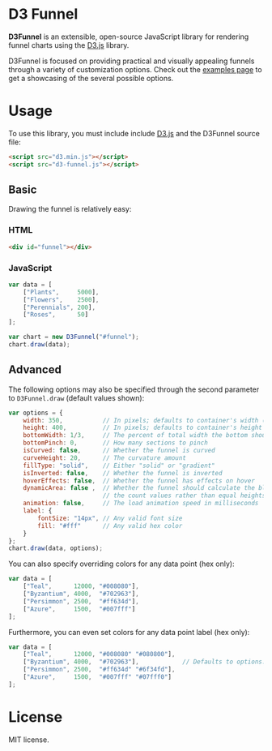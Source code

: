# D3 Funnel

**D3Funnel** is an extensible, open-source JavaScript library for rendering
funnel charts using the [D3.js][d3] library.

D3Funnel is focused on providing practical and visually appealing funnels
through a variety of customization options. Check out the [examples page][examples]
to get a showcasing of the several possible options.

# Usage

To use this library, you must include include [D3.js][d3] and the D3Funnel
source file:

``` html
<script src="d3.min.js"></script>
<script src="d3-funnel.js"></script>
```

## Basic

Drawing the funnel is relatively easy:

### HTML

``` html
<div id="funnel"></div>
```

### JavaScript

``` javascript
var data = [
    ["Plants",     5000],
    ["Flowers",    2500],
    ["Perennials", 200],
    ["Roses",      50]
];

var chart = new D3Funnel("#funnel");
chart.draw(data);
```

## Advanced

The following options may also be specified through the second parameter to
`D3Funnel.draw` (default values shown):

``` javascript
var options = {
    width: 350,           // In pixels; defaults to container's width (if non-zero)
    height: 400,          // In pixels; defaults to container's height (if non-zero)
    bottomWidth: 1/3,     // The percent of total width the bottom should be
    bottomPinch: 0,       // How many sections to pinch
    isCurved: false,      // Whether the funnel is curved
    curveHeight: 20,      // The curvature amount
    fillType: "solid",    // Either "solid" or "gradient"
    isInverted: false,    // Whether the funnel is inverted
    hoverEffects: false,  // Whether the funnel has effects on hover
    dynamicArea: false ,  // Whether the funnel should calculate the blocks by
                          // the count values rather than equal heights
    animation: false,     // The load animation speed in milliseconds
    label: {
        fontSize: "14px", // Any valid font size
        fill: "#fff"      // Any valid hex color
    }
};
chart.draw(data, options);
```

You can also specify overriding colors for any data point (hex only):

``` javascript
var data = [
    ["Teal",      12000, "#008080"],
    ["Byzantium", 4000,  "#702963"],
    ["Persimmon", 2500,  "#ff634d"],
    ["Azure",     1500,  "#007fff"]
];
```

Furthermore, you can even set colors for any data point label (hex only):

``` javascript
var data = [
    ["Teal",      12000, "#008080" "#080800"],
    ["Byzantium", 4000,  "#702963"],            // Defaults to options.label.fill
    ["Persimmon", 2500,  "#ff634d" "#6f34fd"],
    ["Azure",     1500,  "#007fff" "#07fff0"]
];
```

# License

MIT license.

[d3]: http://d3js.org/
[examples]: http://jakezatecky.github.io/d3-funnel/

